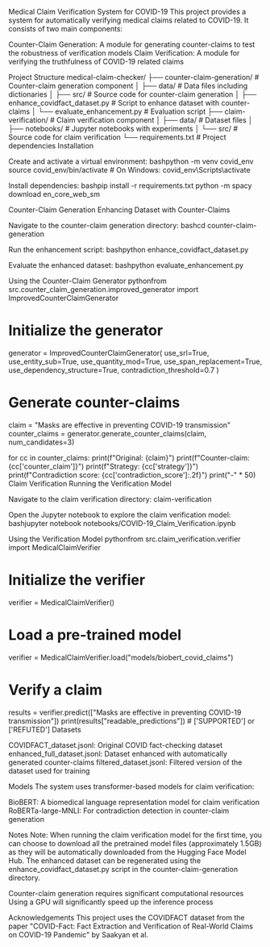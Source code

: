 Medical Claim Verification System for COVID-19
This project provides a system for automatically verifying medical claims related to COVID-19. It consists of two main components:

Counter-Claim Generation: A module for generating counter-claims to test the robustness of verification models
Claim Verification: A module for verifying the truthfulness of COVID-19 related claims

Project Structure
medical-claim-checker/
├── counter-claim-generation/  # Counter-claim generation component
│   ├── data/                  # Data files including dictionaries
│   ├── src/                   # Source code for counter-claim generation
│   ├── enhance_covidfact_dataset.py  # Script to enhance dataset with counter-claims
│   └── evaluate_enhancement.py       # Evaluation script
├── claim-verification/        # Claim verification component
│   ├── data/                  # Dataset files
│   ├── notebooks/             # Jupyter notebooks with experiments
│   └── src/                   # Source code for claim verification
└── requirements.txt           # Project dependencies
Installation


Create and activate a virtual environment:
bashpython -m venv covid_env
source covid_env/bin/activate  # On Windows: covid_env\Scripts\activate

Install dependencies:
bashpip install -r requirements.txt
python -m spacy download en_core_web_sm


Counter-Claim Generation
Enhancing Dataset with Counter-Claims

Navigate to the counter-claim generation directory:
bashcd counter-claim-generation

Run the enhancement script:
bashpython enhance_covidfact_dataset.py

Evaluate the enhanced dataset:
bashpython evaluate_enhancement.py


Using the Counter-Claim Generator
pythonfrom src.counter_claim_generation.improved_generator import ImprovedCounterClaimGenerator

# Initialize the generator
generator = ImprovedCounterClaimGenerator(
    use_srl=True,
    use_entity_sub=True,
    use_quantity_mod=True,
    use_span_replacement=True,
    use_dependency_structure=True,
    contradiction_threshold=0.7
)

# Generate counter-claims
claim = "Masks are effective in preventing COVID-19 transmission"
counter_claims = generator.generate_counter_claims(claim, num_candidates=3)

for cc in counter_claims:
    print(f"Original: {claim}")
    print(f"Counter-claim: {cc['counter_claim']}")
    print(f"Strategy: {cc['strategy']}")
    print(f"Contradiction score: {cc['contradiction_score']:.2f}")
    print("-" * 50)
Claim Verification
Running the Verification Model

Navigate to the claim verification directory:
claim-verification

Open the Jupyter notebook to explore the claim verification model:
bashjupyter notebook notebooks/COVID-19_Claim_Verification.ipynb


Using the Verification Model
pythonfrom src.claim_verification.verifier import MedicalClaimVerifier

# Initialize the verifier
verifier = MedicalClaimVerifier()

# Load a pre-trained model
verifier = MedicalClaimVerifier.load("models/biobert_covid_claims")

# Verify a claim
results = verifier.predict(["Masks are effective in preventing COVID-19 transmission"])
print(results["readable_predictions"])  # ['SUPPORTED'] or ['REFUTED']
Datasets

COVIDFACT_dataset.jsonl: Original COVID fact-checking dataset
enhanced_full_dataset.jsonl: Dataset enhanced with automatically generated counter-claims
filtered_dataset.jsonl: Filtered version of the dataset used for training

Models
The system uses transformer-based models for claim verification:

BioBERT: A biomedical language representation model for claim verification
RoBERTa-large-MNLI: For contradiction detection in counter-claim generation

Notes
Note: When running the claim verification model for the first time, you can choose to download all the pretrained model files (approximately 1.5GB) as they will be automatically downloaded from the Hugging Face Model Hub. The enhanced dataset can be regenerated using the enhance_covidfact_dataset.py script in the counter-claim-generation directory.

Counter-claim generation requires significant computational resources
Using a GPU will significantly speed up the inference process

Acknowledgements
This project uses the COVIDFACT dataset from the paper "COVID-Fact: Fact Extraction and Verification of Real-World Claims on COVID-19 Pandemic" by Saakyan et al.
